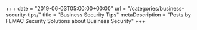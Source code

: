 +++
date = "2019-06-03T05:00:00+00:00"
url = "/categories/business-security-tips/"
title = "Business Security Tips"
metaDescription = "Posts by FEMAC Security Solutions about Business Security"
+++